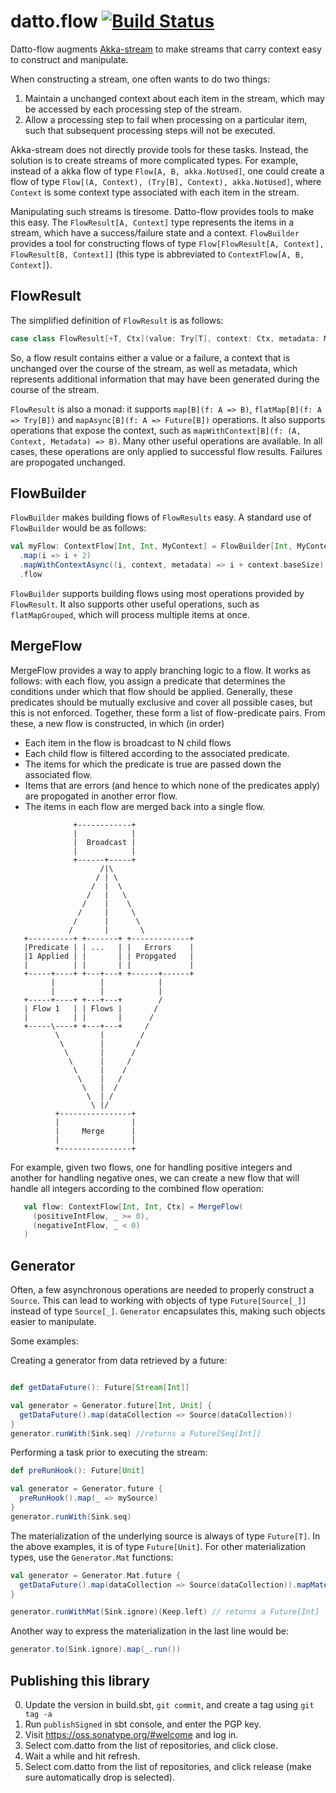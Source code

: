 # datto.flow [![Build Status](https://travis-ci.org/backupify/datto-flow.svg?branch=master)](https://travis-ci.org/backupify/datto-flow)

Datto-flow augments [Akka-stream](http://doc.akka.io/docs/akka/current/scala/stream/index.html) to make streams that carry context easy to construct and manipulate.

When constructing a stream, one often wants to do two things:
1. Maintain a unchanged context about each item in the stream, which may be accessed by each processing step of the stream.
2. Allow a processing step to fail when processing on a particular item, such that subsequent processing steps will not be executed.

Akka-stream does not directly provide tools for these tasks. Instead, the solution is to create streams of more complicated types. For example, instead of a akka flow of type `Flow[A, B, akka.NotUsed]`, one could create a flow of type `Flow[(A, Context), (Try[B], Context), akka.NotUsed]`, where `Context` is some context type associated with each item in the stream.

Manipulating such streams is tiresome. Datto-flow provides tools to make this easy. The `FlowResult[A, Context]` type represents the items in a stream, which have a success/failure state and a context. `FlowBuilder` provides a tool for constructing flows of type `Flow[FlowResult[A, Context], FlowResult[B, Context]]` (this type is abbreviated to `ContextFlow[A, B, Context]`).

## FlowResult

The simplified definition of `FlowResult` is as follows:

```scala
case class FlowResult[+T, Ctx](value: Try[T], context: Ctx, metadata: Metadata = Metadata())
```

So, a flow result contains either a value or a failure, a context that is unchanged over the course of the stream, as well as metadata, which represents additional information that may have been generated during the course of the stream.

`FlowResult` is also a monad: it supports `map[B](f: A => B)`, `flatMap[B](f: A => Try[B])` and `mapAsync[B](f: A => Future[B])` operations. It also supports operations that expose the context, such as `mapWithContext[B](f: (A, Context, Metadata) => B)`. Many other useful operations are available. In all cases, these operations are only applied to successful flow results. Failures are propogated unchanged.

## FlowBuilder

`FlowBuilder` makes building flows of `FlowResults` easy. A standard use of `FlowBuilder` would be as follows:

```scala
val myFlow: ContextFlow[Int, Int, MyContext] = FlowBuilder[Int, MyContext]()
  .map(i => i + 2)
  .mapWithContextAsync((i, context, metadata) => i + context.baseSize)
  .flow
```

`FlowBuilder` supports building flows using most operations provided by `FlowResult`. It also supports other useful operations, such as `flatMapGrouped`, which will process multiple items at once.

## MergeFlow

 MergeFlow provides a way to apply branching logic to a flow.
 It works as follows: with each flow, you assign a predicate that determines the conditions under which that flow
 should be applied. Generally, these predicates should be mutually exclusive and cover all possible cases, but this
 is not enforced. Together, these form a list of flow-predicate pairs.
 From these, a new flow is constructed, in which (in order)
 - Each item in the flow is broadcast to N child flows
 - Each child flow is filtered according to the associated predicate.
 - The items for which the predicate is true are passed down the associated flow.
 - Items that are errors (and hence to which none of the predicates apply) are propogated in another error flow.
 - The items in each flow are merged back into a single flow.

```
              +------------+
              |            |
              |  Broadcast |
              |            |
              +------+-----+
                    /|\
                   / | \
                  /  |  \
                 /   |   \
                /    |    \
               /     |     \
              /      |      \
             /       |       \
   +----------+ +-------+ +-------------+
   |Predicate | | ...   | |   Errors    |
   |1 Applied | |       | | Propgated   |
   |          | |       | |             |
   +-----+----+ +---+---+ +------+------+
         |          |            |
         |          |            |
   +-----+----+ +---+---+        /
   | Flow 1   | | Flows |       /
   |          | |       |      /
   +-----\----+ +---+---+     /
          \         |        /
           \        |       /
            \       |      /
             \      |     /
              \     |    /
               \    |   /
                \   |  /
                 \  | /
                  \ |/
          +----------------+
          |                |
          |     Merge      |
          |                |
          +----------------+

```
For example, given two flows, one for handling positive integers and another for handling negative ones,
we can create a new flow that will handle all integers according to the combined flow operation:
```scala
   val flow: ContextFlow[Int, Int, Ctx] = MergeFlow(
     (positiveIntFlow, _ >= 0),
     (negativeIntFlow, _ < 0)
   )
```

## Generator

Often, a few asynchronous operations are needed to properly construct a `Source`. This can lead to working with objects of type `Future[Source[_]]` instead of type `Source[_]`. `Generator` encapsulates this, making such objects easier to manipulate.

Some examples:

Creating a generator from data retrieved by a future:
```scala

def getDataFuture(): Future[Stream[Int]]

val generator = Generator.future[Int, Unit] {
  getDataFuture().map(dataCollection => Source(dataCollection))
}
generator.runWith(Sink.seq) //returns a Future[Seq[Int]]

```

Performing a task prior to executing the stream:
```scala
def preRunHook(): Future[Unit]

val generator = Generator.future {
  preRunHook().map(_ => mySource)
}
generator.runWith(Sink.seq)
```

The materialization of the underlying source is always of type `Future[T]`. In the above examples, it is of type
`Future[Unit]`. For other materialization types, use the `Generator.Mat` functions:

```scala
val generator = Generator.Mat.future {
  getDataFuture().map(dataCollection => Source(dataCollection)).mapMaterializedValue(_ => 1)
}

generator.runWithMat(Sink.ignore)(Keep.left) // returns a Future[Int]
```

Another way to express the materialization in the last line would be:

```scala
generator.to(Sink.ignore).map(_.run())
```

## Publishing this library

0. Update the version in build.sbt, `git commit`, and create a tag using `git tag -a`
1. Run `publishSigned` in sbt console, and enter the PGP key.
2. Visit https://oss.sonatype.org/#welcome and log in.
3. Select com.datto from the list of repositories, and click close.
4. Wait a while and hit refresh.
5. Select com.datto from the list of repositories, and click release (make sure automatically drop is selected).
